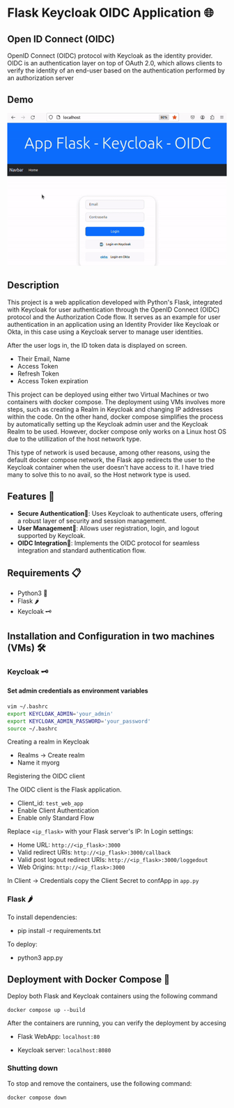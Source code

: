 # Flask Keycloak OIDC Application 🌐

## Open ID Connect (OIDC)

OpenID Connect (OIDC) protocol with Keycloak as the identity provider. OIDC is an authentication layer on top of OAuth 2.0, which allows clients to verify the identity of an end-user based on the authentication performed by an authorization server

## Demo
![alt text](https://github.com/korah91/Flask_Keycloak_Web_App/blob/main/images/demo_gif.gif "Demo")



## Description
This project is a web application developed with Python's Flask, integrated with Keycloak for user authentication through the OpenID Connect (OIDC) protocol and the Authorization Code flow.
It serves as an example for user authentication in an application using an Identity Provider like Keycloak or Okta, in this case using a Keycloak server to manage user identities.

After the user logs in, the ID token data is displayed on screen.
- Their Email, Name
- Access Token
- Refresh Token
- Access Token expiration

This project can be deployed using either two Virtual Machines or two containers with docker compose. The deployment using VMs involves more steps, such as creating a Realm in Keycloak and changing IP addresses within the code. On the other hand, docker compose simplifies the process by automatically setting up the Keycloak admin user and the Keycloak Realm to be used. However, docker compose only works on a Linux host OS due to the utillization of the host network type.

This type of network is used because, among other reasons, using the default docker compose network, the Flask app redirects the user to the Keycloak container when the user doesn't have access to it. I have tried many to solve this to no avail, so the Host network type is used.

## Features 🔐
- **Secure Authentication**🔐: Uses Keycloak to authenticate users, offering a robust layer of security and session management.
- **User Management**👥: Allows user registration, login, and logout supported by Keycloak.
- **OIDC Integration**🔗: Implements the OIDC protocol for seamless integration and standard authentication flow.

## Requirements 📋
- Python3 🐍
- Flask 🌶️
- Keycloak 🗝️

## Installation and Configuration in two machines (VMs) 🛠️

### Keycloak 🗝️

#### Set admin credentials as environment variables
```sh
vim ~/.bashrc
export KEYCLOAK_ADMIN='your_admin'
export KEYCLOAK_ADMIN_PASSWORD='your_password'
source ~/.bashrc
```

Creating a realm in Keycloak

- Realms -> Create realm
- Name it myorg

Registering the OIDC client

The OIDC client is the Flask application.

- Client_id: ``test_web_app``
- Enable Client Authentication
- Enable only Standard Flow

Replace ``<ip_flask>`` with your Flask server's IP:
In Login settings:

- Home URL: ``http://<ip_flask>:3000``
- Valid redirect URIs: ``http://<ip_flask>:3000/callback``
- Valid post logout redirect URIs: ``http://<ip_flask>:3000/loggedout``
- Web Origins: ``http://<ip_flask>:3000``

In Client -> Credentials copy the Client Secret to confApp in ``app.py``

### Flask 🌶️

To install dependencies:

- pip install -r requirements.txt

To deploy:

- python3 app.py

## Deployment with Docker Compose 🐳

Deploy both Flask and Keycloak containers using the following command

```docker compose up --build```

After the containers are running, you can verify the deployment by accesing 

- Flask WebApp: ```localhost:80```

- Keycloak server: ```localhost:8080```

### Shutting down

To stop and remove the containers, use the following command: 

```docker compose down```


